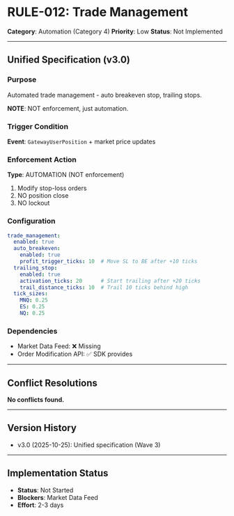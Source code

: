# RULE-012: Trade Management

**Category**: Automation (Category 4)
**Priority**: Low
**Status**: Not Implemented

---

## Unified Specification (v3.0)

### Purpose
Automated trade management - auto breakeven stop, trailing stops.

**NOTE**: NOT enforcement, just automation.

### Trigger Condition
**Event**: `GatewayUserPosition` + market price updates

### Enforcement Action
**Type**: AUTOMATION (NOT enforcement)

1. Modify stop-loss orders
2. NO position close
3. NO lockout

### Configuration
```yaml
trade_management:
  enabled: true
  auto_breakeven:
    enabled: true
    profit_trigger_ticks: 10  # Move SL to BE after +10 ticks
  trailing_stop:
    enabled: true
    activation_ticks: 20      # Start trailing after +20 ticks
    trail_distance_ticks: 10  # Trail 10 ticks behind high
  tick_sizes:
    MNQ: 0.25
    ES: 0.25
    NQ: 0.25
```

### Dependencies
- Market Data Feed: ❌ Missing
- Order Modification API: ✅ SDK provides

---

## Conflict Resolutions
**No conflicts found.**

---

## Version History
- v3.0 (2025-10-25): Unified specification (Wave 3)

---

## Implementation Status
- **Status**: Not Started
- **Blockers**: Market Data Feed
- **Effort**: 2-3 days
